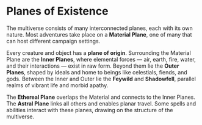 # Planes of Existence

The multiverse consists of many interconnected planes, each with its own nature.
Most adventures take place on a **Material Plane**, one of many that can host different campaign settings.

Every creature and object has a **plane of origin**.
Surrounding the Material Plane are the **Inner Planes**, where elemental forces — air, earth, fire, water, and their interactions — exist in raw form.
Beyond them lie the **Outer Planes**, shaped by ideals and home to beings like celestials, fiends, and gods.
Between the Inner and Outer lie the **Feywild** and **Shadowfell**, parallel realms of vibrant life and morbid apathy.

The **Ethereal Plane** overlaps the Material and connects to the Inner Planes.
The **Astral Plane** links all others and enables planar travel.
Some spells and abilities interact with these planes, drawing on the structure of the multiverse.
